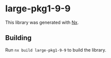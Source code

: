 # large-pkg1-9-9

This library was generated with [Nx](https://nx.dev).

## Building

Run `nx build large-pkg1-9-9` to build the library.
